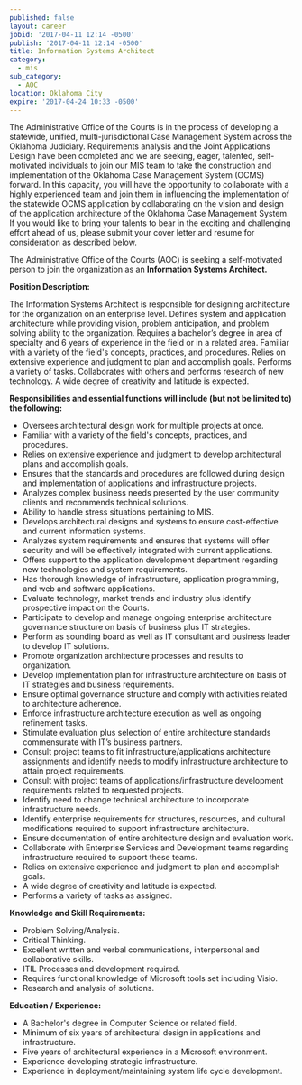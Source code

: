 ```yaml
---
published: false
layout: career
jobid: '2017-04-11 12:14 -0500'
publish: '2017-04-11 12:14 -0500'
title: Information Systems Architect
category:
  - mis
sub_category:
  - AOC
location: Oklahoma City
expire: '2017-04-24 10:33 -0500'
---
```

The Administrative Office of the Courts is in the process of developing a statewide, unified, multi-jurisdictional Case Management System across the Oklahoma Judiciary.  Requirements analysis and the Joint Applications Design have been completed and we are seeking, eager, talented, self-motivated individuals to join our MIS team to take the construction and implementation of the Oklahoma Case Management System (OCMS) forward.  In this capacity, you will have the opportunity to collaborate with a highly experienced team and join them in influencing the implementation of the statewide OCMS application by collaborating on the vision and design of the application architecture of the Oklahoma Case Management System.  If you would like to bring your talents to bear in the exciting and challenging effort ahead of us, please submit your cover letter and resume for consideration as described below.

The Administrative Office of the Courts (AOC) is seeking a self-motivated person to join the organization as an **Information Systems Architect.**  

**Position Description:**

The Information Systems Architect is responsible for designing architecture for the organization on an enterprise level.  Defines system and application architecture while providing vision, problem anticipation, and problem solving ability to the organization. Requires a bachelor’s degree in area of specialty and 6 years of experience in the field or in a related area. Familiar with a variety of the field's concepts, practices, and procedures. Relies on extensive experience and judgment to plan and accomplish goals. Performs a variety of tasks. Collaborates with others and performs research of new technology.  A wide degree of creativity and latitude is expected. 

**Responsibilities and essential functions will include (but not be limited to) the following:**

- Oversees architectural design work for multiple projects at once. 
- Familiar with a variety of the field's concepts, practices, and procedures. 
- Relies on extensive experience and judgment to develop architectural plans and accomplish goals. 
- Ensures that the standards and procedures are followed during design and implementation of applications and infrastructure projects.
- Analyzes complex business needs presented by the user community clients and recommends technical solutions. 
- Ability to handle stress situations pertaining to MIS.
- Develops architectural designs and systems to ensure cost-effective and current information systems.
- Analyzes system requirements and ensures that systems will offer security and will be effectively integrated with current applications.
- Offers support to the application development department regarding new technologies and system requirements.
- Has thorough knowledge of infrastructure, application programming, and web and software applications.  
- Evaluate technology, market trends and industry plus identify prospective impact on the Courts.
- Participate to develop and manage ongoing enterprise architecture governance structure on basis of business plus IT strategies.
- Perform as sounding board as well as IT consultant and business leader to develop IT solutions.
- Promote organization architecture processes and results to organization.
- Develop implementation plan for infrastructure architecture on basis of IT strategies and business requirements.
- Ensure optimal governance structure and comply with activities related to architecture adherence.
- Enforce infrastructure architecture execution as well as ongoing refinement tasks.
- Stimulate evaluation plus selection of entire architecture standards commensurate with IT’s business partners.
- Consult project teams to fit infrastructure/applications architecture assignments and identify needs to modify infrastructure architecture to attain project requirements.
- Consult with project teams of applications/infrastructure development requirements related to requested projects.
- Identify need to change technical architecture to incorporate infrastructure needs.
- Identify enterprise requirements for structures, resources, and cultural modifications required to support infrastructure architecture.
- Ensure documentation of entire architecture design and evaluation work.
- Collaborate with Enterprise Services and Development teams regarding infrastructure required to support these teams.
- Relies on extensive experience and judgment to plan and accomplish goals.
- A wide degree of creativity and latitude is expected.
- Performs a variety of tasks as assigned.

**Knowledge and Skill Requirements:**

- Problem Solving/Analysis.
- Critical Thinking.
- Excellent written and verbal communications, interpersonal and collaborative skills. 
- ITIL Processes and development required.
- Requires functional knowledge of Microsoft tools set including Visio.
- Research and analysis of solutions.

**Education / Experience:**

- A Bachelor's degree in Computer Science or related field. 
- Minimum of six years of architectural design in applications and infrastructure.
- Five years of architectural experience in a Microsoft environment.
- Experience developing strategic infrastructure.
- Experience in deployment/maintaining system life cycle development.

